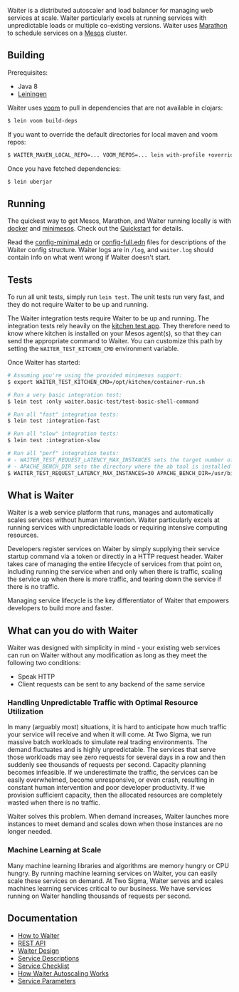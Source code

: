 Waiter is a distributed autoscaler and load balancer for managing web services at scale.
Waiter particularly excels at running services with unpredictable loads or multiple co-existing versions.
Waiter uses [Marathon](https://mesosphere.github.io/marathon/) to schedule services on a [Mesos](http://mesos.apache.org/) cluster.

## Building

Prerequisites:

* Java 8
* [Leiningen](http://leiningen.org/)

Waiter uses [voom](https://github.com/LonoCloud/lein-voom) to pull in dependencies that are not available in clojars:

```bash
$ lein voom build-deps
```

If you want to override the default directories for local maven and voom repos:

```bash
$ WAITER_MAVEN_LOCAL_REPO=... VOOM_REPOS=... lein with-profile +override-maven voom build-deps
```

Once you have fetched dependencies:

```bash
$ lein uberjar
```

## Running

The quickest way to get Mesos, Marathon, and Waiter running locally is with [docker](https://www.docker.com/) and [minimesos](https://minimesos.org/).
Check out the [Quickstart](../README.md#quickstart) for details.

Read the [config-minimal.edn](config-minimal.edn) or [config-full.edn](config-full.edn) files for descriptions of the Waiter config structure.
Waiter logs are in `/log`, and `waiter.log` should contain info on what went wrong if Waiter doesn't start.

## Tests

To run all unit tests, simply run `lein test`. The unit tests run very fast, and they do not require Waiter to be up and running.

The Waiter integration tests require Waiter to be up and running. The integration tests rely heavily on the [kitchen test app](../kitchen).
They therefore need to know where kitchen is installed on your Mesos agent(s), so that they can send the appropriate command to Waiter.
You can customize this path by setting the `WAITER_TEST_KITCHEN_CMD` environment variable.

Once Waiter has started:

```bash
# Assuming you're using the provided minimesos support: 
$ export WAITER_TEST_KITCHEN_CMD=/opt/kitchen/container-run.sh

# Run a very basic integration test:
$ lein test :only waiter.basic-test/test-basic-shell-command

# Run all "fast" integration tests:
$ lein test :integration-fast

# Run all "slow" integration tests:
$ lein test :integration-slow

# Run all "perf" integration tests:
# - WAITER_TEST_REQUEST_LATENCY_MAX_INSTANCES sets the target number of instances
# - APACHE_BENCH_DIR sets the directory where the ab tool is installed
$ WAITER_TEST_REQUEST_LATENCY_MAX_INSTANCES=30 APACHE_BENCH_DIR=/usr/bin lein test :perf
```

## What is Waiter

Waiter is a web service platform that runs, manages and automatically scales services without human intervention.
Waiter particularly excels at running services with unpredictable loads or requiring intensive computing resources.

Developers register services on Waiter by simply supplying their service startup command via a token or directly in a HTTP request header.
Waiter takes care of managing the entire lifecycle of services from that point on, including running the service when and only when there is traffic, scaling the service up when there is more traffic, and tearing down the service if there is no traffic.

Managing service lifecycle is the key differentiator of Waiter that empowers developers to build more and faster.

## What can you do with Waiter

Waiter was designed with simplicity in mind - your existing web services can run on Waiter without any modification as long as they meet the following two conditions:

* Speak HTTP
* Client requests can be sent to any backend of the same service

### Handling Unpredictable Traffic with Optimal Resource Utilization

In many (arguably most) situations, it is hard to anticipate how much traffic your service will receive and when it will come.
At Two Sigma, we run massive batch workloads to simulate real trading environments.
The demand fluctuates and is highly unpredictable. The services that serve those workloads may see zero requests for several days in a row and then suddenly see thousands of requests per second. Capacity planning becomes infeasible. If we underestimate the traffic, the services can be easily overwhelmed, become unresponsive, or even crash, resulting in constant human intervention and poor developer productivity. If we provision sufficient capacity, then the allocated resources are completely wasted when there is no traffic.

Waiter solves this problem. When demand increases, Waiter launches more instances to meet demand and scales down when those instances are no longer needed.

### Machine Learning at Scale

Many machine learning libraries and algorithms are memory hungry or CPU hungry.
By running machine learning services on Waiter, you can easily scale these services on demand.
At Two Sigma, Waiter serves and scales machines learning services critical to our business.
We have services running on Waiter handling thousands of requests per second.

## Documentation

* [How to Waiter](docs/how-to-waiter.md)
* [REST API](docs/rest-api.md)
* [Waiter Design](docs/waiter-design-docs.md)
* [Service Descriptions](docs/service-description.md)
* [Service Checklist](docs/service-checklist.md)
* [How Waiter Autoscaling Works](docs/autoscaling.md)
* [Service Parameters](docs/parameters.md)